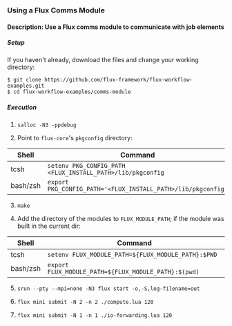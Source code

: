 ### Using a Flux Comms Module

#### Description: Use a Flux comms module to communicate with job elements

##### Setup

If you haven't already, download the files and change your working directory:

```
$ git clone https://github.com/flux-framework/flux-workflow-examples.git
$ cd flux-workflow-examples/comms-module
```

##### Execution

1. `salloc -N3 -ppdebug`

2. Point to `flux-core`'s `pkgconfig` directory:

| Shell     | Command                                                      |
| -----     | ----------                                                   |
| tcsh      | `setenv PKG_CONFIG_PATH <FLUX_INSTALL_PATH>/lib/pkgconfig`   |
| bash/zsh  | `export PKG_CONFIG_PATH='<FLUX_INSTALL_PATH>/lib/pkgconfig'` |

3. `make`

4. Add the directory of the modules to `FLUX_MODULE_PATH`; if the module was
built in the current dir:

| Shell     | Command                                              |
| -----     | ----------                                           |
| tcsh      | `setenv FLUX_MODULE_PATH=${FLUX_MODULE_PATH}:$PWD`   |
| bash/zsh  | `export FLUX_MODULE_PATH=${FLUX_MODULE_PATH}:$(pwd)` |

5. `srun --pty --mpi=none -N3 flux start -o,-S,log-filename=out`

6. `flux mini submit -N 2 -n 2 ./compute.lua 120`

7. `flux mini submit -N 1 -n 1 ./io-forwarding.lua 120`
